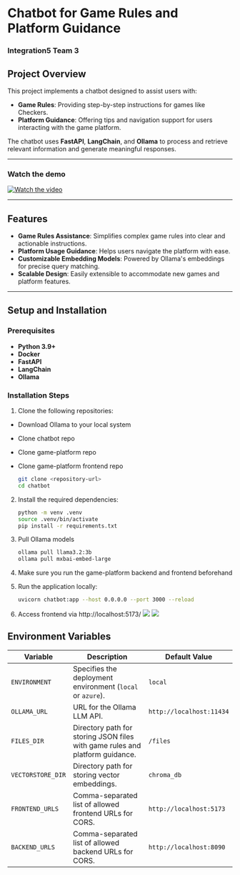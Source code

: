 # Chatbot for Game Rules and Platform Guidance

### Integration5 Team 3

## Project Overview

This project implements a chatbot designed to assist users with:
- **Game Rules**: Providing step-by-step instructions for games like Checkers.
- **Platform Guidance**: Offering tips and navigation support for users interacting with the game platform.

The chatbot uses **FastAPI**, **LangChain**, and **Ollama** to process and retrieve relevant information and generate meaningful responses.

---

### Watch the demo
[![Watch the video](https://img.youtube.com/vi/jL-ZSRnhiP0/maxresdefault.jpg)](https://www.youtube.com/watch?v=jL-ZSRnhiP0)

---

## Features

- **Game Rules Assistance**: Simplifies complex game rules into clear and actionable instructions.
- **Platform Usage Guidance**: Helps users navigate the platform with ease.
- **Customizable Embedding Models**: Powered by Ollama's embeddings for precise query matching.
- **Scalable Design**: Easily extensible to accommodate new games and platform features.

---

## Setup and Installation

### Prerequisites
- **Python 3.9+**
- **Docker**
- **FastAPI**
- **LangChain**
- **Ollama**

### Installation Steps
1. Clone the following repositories:
- Download Ollama to your local system
- Clone chatbot repo
- Clone game-platform repo
- Clone game-platform frontend repo

   ```bash
   git clone <repository-url>
   cd chatbot
    ```
2. Install the required dependencies:
    ```bash
    python -m venv .venv
    source .venv/bin/activate
    pip install -r requirements.txt
    ```
3. Pull Ollama models
    ```bash
    ollama pull llama3.2:3b
    ollama pull mxbai-embed-large
    ```
4. Make sure you run the game-platform backend and frontend beforehand

5. Run the application locally:
    ```bash
    uvicorn chatbot:app --host 0.0.0.0 --port 3000 --reload
    ```
6. Access frontend via http://localhost:5173/
<img src="chatbot1.png"></img>
<img src="chatbot2.png"></img>

## Environment Variables
| Variable         | Description                                      | Default Value              |
|-------------------|--------------------------------------------------|----------------------------|
| `ENVIRONMENT`    | Specifies the deployment environment (`local` or `azure`). | `local`                    |
| `OLLAMA_URL`     | URL for the Ollama LLM API.                      | `http://localhost:11434`   |
| `FILES_DIR`      | Directory path for storing JSON files with game rules and platform guidance. | `/files`                   |
| `VECTORSTORE_DIR`| Directory path for storing vector embeddings.    | `chroma_db`                |
| `FRONTEND_URLS`  | Comma-separated list of allowed frontend URLs for CORS. | `http://localhost:5173`    |
| `BACKEND_URLS`   | Comma-separated list of allowed backend URLs for CORS. | `http://localhost:8090`    |
